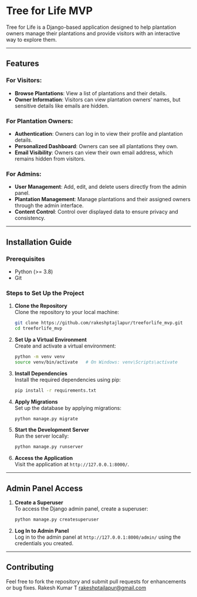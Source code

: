 
# Tree for Life MVP

Tree for Life is a Django-based application designed to help plantation owners manage their plantations and provide visitors with an interactive way to explore them.

---

## Features

### For Visitors:
- **Browse Plantations**: View a list of plantations and their details.
- **Owner Information**: Visitors can view plantation owners' names, but sensitive details like emails are hidden.

### For Plantation Owners:
- **Authentication**: Owners can log in to view their profile and plantation details.
- **Personalized Dashboard**: Owners can see all plantations they own.
- **Email Visibility**: Owners can view their own email address, which remains hidden from visitors.

### For Admins:
- **User Management**: Add, edit, and delete users directly from the admin panel.
- **Plantation Management**: Manage plantations and their assigned owners through the admin interface.
- **Content Control**: Control over displayed data to ensure privacy and consistency.

---

## Installation Guide

### Prerequisites
- Python (>= 3.8)
- Git

### Steps to Set Up the Project
1. **Clone the Repository**  
   Clone the repository to your local machine:
   ```bash
   git clone https://github.com/rakeshptajlapur/treeforlife_mvp.git
   cd treeforlife_mvp
   ```

2. **Set Up a Virtual Environment**  
   Create and activate a virtual environment:
   ```bash
   python -m venv venv
   source venv/bin/activate   # On Windows: venv\Scripts\activate
   ```

3. **Install Dependencies**  
   Install the required dependencies using pip:
   ```bash
   pip install -r requirements.txt
   ```

4. **Apply Migrations**  
   Set up the database by applying migrations:
   ```bash
   python manage.py migrate
   ```

5. **Start the Development Server**  
   Run the server locally:
   ```bash
   python manage.py runserver
   ```

6. **Access the Application**  
   Visit the application at `http://127.0.0.1:8000/`.

---

## Admin Panel Access

1. **Create a Superuser**  
   To access the Django admin panel, create a superuser:
   ```bash
   python manage.py createsuperuser
   ```

2. **Log In to Admin Panel**  
   Log in to the admin panel at `http://127.0.0.1:8000/admin/` using the credentials you created.

---

## Contributing
Feel free to fork the repository and submit pull requests for enhancements or bug fixes.
Rakesh Kumar T
rakeshptajlapur@gmail.com